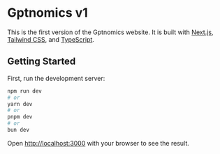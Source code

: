 # Gptnomics v1

This is the first version of the Gptnomics website. It is built with [Next.js](https://nextjs.org/), [Tailwind CSS](https://tailwindcss.com/), and [TypeScript](https://www.typescriptlang.org/).

## Getting Started

First, run the development server:

```bash
npm run dev
# or
yarn dev
# or
pnpm dev
# or
bun dev
```

Open [http://localhost:3000](http://localhost:3000) with your browser to see the result.